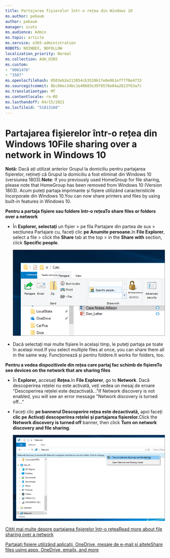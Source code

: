```yaml
---
title: Partajarea fișierelor într-o rețea din Windows 10
ms.author: pebaum
author: pebaum
manager: scotv
ms.audience: Admin
ms.topic: article
ms.service: o365-administration
ROBOTS: NOINDEX, NOFOLLOW
localization_priority: Normal
ms.collection: Adm_O365
ms.custom:
- "9001476"
- "3507"
ms.openlocfilehash: 0503eb2e213054cb3528617e0e9b1eff7f0e4733
ms.sourcegitcommit: 8bc60ec34bc1e40685e3976576e04a2623f63a7c
ms.translationtype: MT
ms.contentlocale: ro-RO
ms.lasthandoff: 04/15/2021
ms.locfileid: "51813160"
---
```

# <a name="file-sharing-over-a-network-in-windows-10"></a><span data-ttu-id="a0be4-102">Partajarea fișierelor într-o rețea din Windows 10</span><span class="sxs-lookup"><span data-stu-id="a0be4-102">File sharing over a network in Windows 10</span></span>

<span data-ttu-id="a0be4-103">**Notă:** Dacă ați utilizat anterior Grupul la domiciliu pentru partajarea fișierelor, rețineți că Grupul la domiciliu a fost eliminat din Windows 10 (versiunea 1803).</span><span class="sxs-lookup"><span data-stu-id="a0be4-103">**Note**: If you previously used HomeGroup for file sharing, please note that HomeGroup has been removed from Windows 10 (Version 1803).</span></span> <span data-ttu-id="a0be4-104">Acum puteți partaja imprimante și fișiere utilizând caracteristicile încorporate din Windows 10.</span><span class="sxs-lookup"><span data-stu-id="a0be4-104">You can now share printers and files by using built-in features in Windows 10.</span></span>

<span data-ttu-id="a0be4-105">**Pentru a partaja fișiere sau foldere într-o rețea**</span><span class="sxs-lookup"><span data-stu-id="a0be4-105">**To share files or folders over a network**</span></span>

- <span data-ttu-id="a0be4-106">În **Explorer, selectați** un fișier >  pe fila Partajare din partea  de sus > secțiunea Partajare cu, faceți clic **pe Anumite persoane.**</span><span class="sxs-lookup"><span data-stu-id="a0be4-106">In **File Explorer**, select a file > click the **Share** tab at the top > in the **Share with** section, click **Specific people**.</span></span>

    ![Partajați un fișier cu anumite persoane.](media/share-with-specific-people.png)
          
- <span data-ttu-id="a0be4-108">Dacă selectați mai multe fișiere în același timp, le puteți partaja pe toate în același mod.</span><span class="sxs-lookup"><span data-stu-id="a0be4-108">If you select multiple files at once, you can share them all in the same way.</span></span> <span data-ttu-id="a0be4-109">Funcționează și pentru foldere.</span><span class="sxs-lookup"><span data-stu-id="a0be4-109">It works for folders, too.</span></span>

<span data-ttu-id="a0be4-110">**Pentru a vedea dispozitivele din rețea care partaj fac schimb de fișiere**</span><span class="sxs-lookup"><span data-stu-id="a0be4-110">**To see devices on the network that are sharing files**</span></span>

- <span data-ttu-id="a0be4-111">În **Explorer,** accesați **Rețea.**</span><span class="sxs-lookup"><span data-stu-id="a0be4-111">In **File Explorer**, go to **Network**.</span></span> <span data-ttu-id="a0be4-112">Dacă descoperirea rețelei nu este activată, veți vedea un mesaj de eroare "Descoperirea rețelei este dezactivată..."</span><span class="sxs-lookup"><span data-stu-id="a0be4-112">If Network discovery is not enabled, you will see an error message "Network discovery is turned off..."</span></span>

- <span data-ttu-id="a0be4-113">Faceți clic **pe bannerul Descoperire rețea este dezactivată,** apoi faceți **clic pe Activați descoperirea rețelei și partajarea fișierelor.**</span><span class="sxs-lookup"><span data-stu-id="a0be4-113">Click the **Network discovery is turned off** banner, then click **Turn on network discovery and file sharing**.</span></span>

    ![Activați descoperirea rețelei și partajarea fișierelor.](media/turn-on-network-discovery.png)

[<span data-ttu-id="a0be4-115">Citiți mai multe despre partajarea fișierelor într-o rețea</span><span class="sxs-lookup"><span data-stu-id="a0be4-115">Read more about file sharing over a network</span></span>](https://support.microsoft.com/help/4092694/windows-10-file-sharing-over-a-network)

[<span data-ttu-id="a0be4-116">Partajați fișiere utilizând aplicații, OneDrive, mesaje de e-mail și altele</span><span class="sxs-lookup"><span data-stu-id="a0be4-116">Share files using apps, OneDrive, emails, and more</span></span>](https://support.microsoft.com/help/4027674/windows-10-share-files-in-file-explorer)

